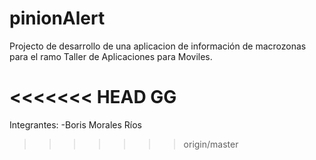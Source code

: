 ﻿pinionAlert
===========

Projecto de desarrollo de una aplicacion de información de macrozonas para el ramo Taller de Aplicaciones para Moviles.

<<<<<<< HEAD
GG
=======
Integrantes:
-Boris Morales Ríos
>>>>>>> origin/master

